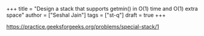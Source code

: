 +++
title = "Design a stack that supports getmin() in O(1) time and O(1) extra space"
author = ["Seshal Jain"]
tags = ["st-q"]
draft = true
+++

<https://practice.geeksforgeeks.org/problems/special-stack/1>
